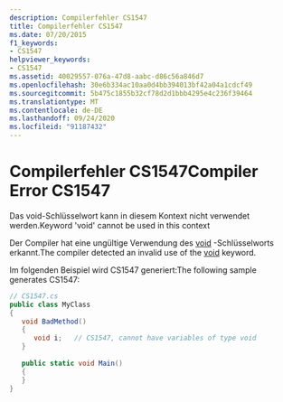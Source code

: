 ```yaml
---
description: Compilerfehler CS1547
title: Compilerfehler CS1547
ms.date: 07/20/2015
f1_keywords:
- CS1547
helpviewer_keywords:
- CS1547
ms.assetid: 40029557-076a-47d8-aabc-d86c56a846d7
ms.openlocfilehash: 30e6b334ac10aa0d4bb394013bf42a04a1cdcf49
ms.sourcegitcommit: 5b475c1855b32cf78d2d1bbb4295e4c236f39464
ms.translationtype: MT
ms.contentlocale: de-DE
ms.lasthandoff: 09/24/2020
ms.locfileid: "91187432"
---
```

# <a name="compiler-error-cs1547"></a><span data-ttu-id="16d18-103">Compilerfehler CS1547</span><span class="sxs-lookup"><span data-stu-id="16d18-103">Compiler Error CS1547</span></span>

<span data-ttu-id="16d18-104">Das void-Schlüsselwort kann in diesem Kontext nicht verwendet werden.</span><span class="sxs-lookup"><span data-stu-id="16d18-104">Keyword 'void' cannot be used in this context</span></span>  
  
 <span data-ttu-id="16d18-105">Der Compiler hat eine ungültige Verwendung des [void](../language-reference/builtin-types/void.md) -Schlüsselworts erkannt.</span><span class="sxs-lookup"><span data-stu-id="16d18-105">The compiler detected an invalid use of the [void](../language-reference/builtin-types/void.md) keyword.</span></span>  
  
 <span data-ttu-id="16d18-106">Im folgenden Beispiel wird CS1547 generiert:</span><span class="sxs-lookup"><span data-stu-id="16d18-106">The following sample generates CS1547:</span></span>  
  
```csharp  
// CS1547.cs  
public class MyClass  
{  
   void BadMethod()  
   {  
      void i;   // CS1547, cannot have variables of type void  
   }  
  
   public static void Main()  
   {  
   }  
}  
```
